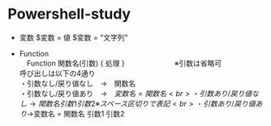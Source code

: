# Powershell-study

* 変数
 $変数 = 値
 $変数 = "文字列"

* Function<br>
　Function 関数名(引数) { 処理 }　　　　　　　※引数は省略可<br>
呼び出しは以下の4通り<br>
・引数なし/戻り値なし　→　関数名<br>
・引数なし/戻り値あり　→　$変数名 = 関数名<br>
・引数あり/戻り値なし　→　関数名 引数1 引数2　※スペース区切りで表記<br>
・引数あり/戻り値あり　→　$変数名 = 関数名 引数1 引数2<br>

